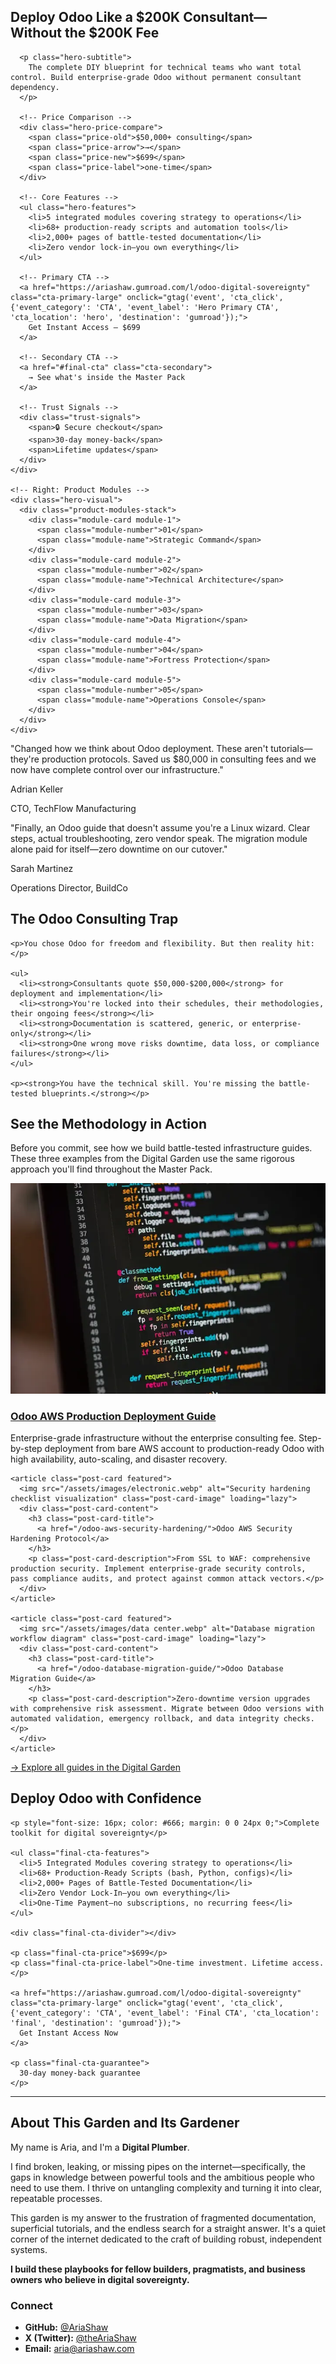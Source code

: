 <!-- Hero Conversion Section -->
<section class="hero-conversion-section">
  <div class="hero-grid">
    <!-- Left: Hero Content -->
    <div class="hero-content">
      <h1>Deploy Odoo Like a $200K Consultant—<br>Without the $200K Fee</h1>

      <p class="hero-subtitle">
        The complete DIY blueprint for technical teams who want total control. Build enterprise-grade Odoo without permanent consultant dependency.
      </p>

      <!-- Price Comparison -->
      <div class="hero-price-compare">
        <span class="price-old">$50,000+ consulting</span>
        <span class="price-arrow">→</span>
        <span class="price-new">$699</span>
        <span class="price-label">one-time</span>
      </div>

      <!-- Core Features -->
      <ul class="hero-features">
        <li>5 integrated modules covering strategy to operations</li>
        <li>68+ production-ready scripts and automation tools</li>
        <li>2,000+ pages of battle-tested documentation</li>
        <li>Zero vendor lock-in—you own everything</li>
      </ul>

      <!-- Primary CTA -->
      <a href="https://ariashaw.gumroad.com/l/odoo-digital-sovereignty" class="cta-primary-large" onclick="gtag('event', 'cta_click', {'event_category': 'CTA', 'event_label': 'Hero Primary CTA', 'cta_location': 'hero', 'destination': 'gumroad'});">
        Get Instant Access — $699
      </a>

      <!-- Secondary CTA -->
      <a href="#final-cta" class="cta-secondary">
        → See what's inside the Master Pack
      </a>

      <!-- Trust Signals -->
      <div class="trust-signals">
        <span>🔒 Secure checkout</span>
        <span>30-day money-back</span>
        <span>Lifetime updates</span>
      </div>
    </div>

    <!-- Right: Product Modules -->
    <div class="hero-visual">
      <div class="product-modules-stack">
        <div class="module-card module-1">
          <span class="module-number">01</span>
          <span class="module-name">Strategic Command</span>
        </div>
        <div class="module-card module-2">
          <span class="module-number">02</span>
          <span class="module-name">Technical Architecture</span>
        </div>
        <div class="module-card module-3">
          <span class="module-number">03</span>
          <span class="module-name">Data Migration</span>
        </div>
        <div class="module-card module-4">
          <span class="module-number">04</span>
          <span class="module-name">Fortress Protection</span>
        </div>
        <div class="module-card module-5">
          <span class="module-number">05</span>
          <span class="module-name">Operations Console</span>
        </div>
      </div>
    </div>
  </div>
</section>

<!-- Social Proof Section -->
<section class="social-proof-section">
  <div class="social-proof-grid">
    <div class="social-proof-card">
      <p class="social-proof-quote">"Changed how we think about Odoo deployment. These aren't tutorials—they're production protocols. Saved us $80,000 in consulting fees and we now have complete control over our infrastructure."</p>
      <p class="social-proof-author">Adrian Keller</p>
      <p class="social-proof-role">CTO, TechFlow Manufacturing</p>
    </div>
    <div class="social-proof-card">
      <p class="social-proof-quote">"Finally, an Odoo guide that doesn't assume you're a Linux wizard. Clear steps, actual troubleshooting, zero vendor speak. The migration module alone paid for itself—zero downtime on our cutover."</p>
      <p class="social-proof-author">Sarah Martinez</p>
      <p class="social-proof-role">Operations Director, BuildCo</p>
    </div>
  </div>
</section>

<!-- Problem Statement Section -->
<section class="problem-section">
  <div class="section-container">
    <h2>The Odoo Consulting Trap</h2>

    <p>You chose Odoo for freedom and flexibility. But then reality hit:</p>

    <ul>
      <li><strong>Consultants quote $50,000-$200,000</strong> for deployment and implementation</li>
      <li><strong>You're locked into their schedules, their methodologies, their ongoing fees</strong></li>
      <li><strong>Documentation is scattered, generic, or enterprise-only</strong></li>
      <li><strong>One wrong move risks downtime, data loss, or compliance failures</strong></li>
    </ul>

    <p><strong>You have the technical skill. You're missing the battle-tested blueprints.</strong></p>
  </div>
</section>

<!-- Curated Guides Section -->
<section class="curated-guides-section">
  <h2>See the Methodology in Action</h2>
  <p class="curated-guides-subtitle">
    Before you commit, see how we build battle-tested infrastructure guides. These three examples from the Digital Garden use the same rigorous approach you'll find throughout the Master Pack.
  </p>

  <div class="curated-guides-grid">
    <article class="post-card featured">
      <img src="/assets/images/code.webp" alt="Odoo AWS deployment architecture diagram" class="post-card-image" loading="lazy">
      <div class="post-card-content">
        <h3 class="post-card-title">
          <a href="/odoo-aws-deployment-guide/">Odoo AWS Production Deployment Guide</a>
        </h3>
        <p class="post-card-description">Enterprise-grade infrastructure without the enterprise consulting fee. Step-by-step deployment from bare AWS account to production-ready Odoo with high availability, auto-scaling, and disaster recovery.</p>
      </div>
    </article>

    <article class="post-card featured">
      <img src="/assets/images/electronic.webp" alt="Security hardening checklist visualization" class="post-card-image" loading="lazy">
      <div class="post-card-content">
        <h3 class="post-card-title">
          <a href="/odoo-aws-security-hardening/">Odoo AWS Security Hardening Protocol</a>
        </h3>
        <p class="post-card-description">From SSL to WAF: comprehensive production security. Implement enterprise-grade security controls, pass compliance audits, and protect against common attack vectors.</p>
      </div>
    </article>

    <article class="post-card featured">
      <img src="/assets/images/data center.webp" alt="Database migration workflow diagram" class="post-card-image" loading="lazy">
      <div class="post-card-content">
        <h3 class="post-card-title">
          <a href="/odoo-database-migration-guide/">Odoo Database Migration Guide</a>
        </h3>
        <p class="post-card-description">Zero-downtime version upgrades with comprehensive risk assessment. Migrate between Odoo versions with automated validation, emergency rollback, and data integrity checks.</p>
      </div>
    </article>
  </div>

  <div class="curated-guide-link">
    <a href="/guides/">→ Explore all guides in the Digital Garden</a>
  </div>
</section>

<!-- Final CTA Section -->
<section class="final-cta-section" id="final-cta">
  <div class="final-cta-content">
    <h2>Deploy Odoo with Confidence</h2>

    <p style="font-size: 16px; color: #666; margin: 0 0 24px 0;">Complete toolkit for digital sovereignty</p>

    <ul class="final-cta-features">
      <li>5 Integrated Modules covering strategy to operations</li>
      <li>68+ Production-Ready Scripts (bash, Python, configs)</li>
      <li>2,000+ Pages of Battle-Tested Documentation</li>
      <li>Zero Vendor Lock-In—you own everything</li>
      <li>One-Time Payment—no subscriptions, no recurring fees</li>
    </ul>

    <div class="final-cta-divider"></div>

    <p class="final-cta-price">$699</p>
    <p class="final-cta-price-label">One-time investment. Lifetime access.</p>

    <a href="https://ariashaw.gumroad.com/l/odoo-digital-sovereignty" class="cta-primary-large" onclick="gtag('event', 'cta_click', {'event_category': 'CTA', 'event_label': 'Final CTA', 'cta_location': 'final', 'destination': 'gumroad'});">
      Get Instant Access Now
    </a>

    <p class="final-cta-guarantee">
      30-day money-back guarantee
    </p>
  </div>
</section>

---

## About This Garden and Its Gardener

My name is Aria, and I'm a **Digital Plumber**.

I find broken, leaking, or missing pipes on the internet—specifically, the gaps in knowledge between powerful tools and the ambitious people who need to use them. I thrive on untangling complexity and turning it into clear, repeatable processes.

This garden is my answer to the frustration of fragmented documentation, superficial tutorials, and the endless search for a straight answer. It's a quiet corner of the internet dedicated to the craft of building robust, independent systems.

**I build these playbooks for fellow builders, pragmatists, and business owners who believe in digital sovereignty.**

### Connect

- **GitHub:** [@AriaShaw](https://github.com/AriaShaw)
- **X (Twitter):** [@theAriaShaw](https://x.com/theAriaShaw)
- **Email:** [aria@ariashaw.com](mailto:aria@ariashaw.com)
